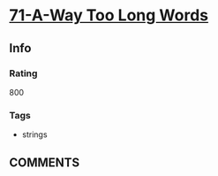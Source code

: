 # [71-A-Way Too Long Words](https://codeforces.com/problemset/problem/71/A)

## Info

### Rating

800

### Tags

- strings

## __COMMENTS__

> 
